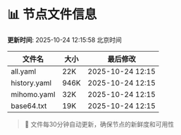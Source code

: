 # 📊 节点文件信息

**更新时间**: 2025-10-24 12:15:58 北京时间

| 文件名 | 大小 | 最后修改 |
|--------|------|----------|
| all.yaml | 22K | 2025-10-24 12:15 |
| history.yaml | 946K | 2025-10-24 12:15 |
| mihomo.yaml | 32K | 2025-10-24 12:15 |
| base64.txt | 19K | 2025-10-24 12:15 |

> 🔄 文件每30分钟自动更新，确保节点的新鲜度和可用性
